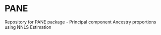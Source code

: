 # PANE
Repository for PANE package  - Principal component Ancestry proportions using NNLS Estimation
